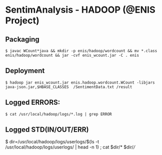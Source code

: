 # SentimAnalysis - HADOOP (@ENIS Project)

## Packaging
```
$ javac WCount*java && mkdir -p enis/hadoop/wordcount && mv *.class enis/hadoop/wordcount && jar -cvf enis_wcount.jar -C . enis
```
## Deployment
```
$ hadoop jar enis_wcount.jar enis.hadoop.wordcount.WCount -libjars java-json.jar,$HBASE_CLASSES  /SentimentData.txt /result
```
## Logged ERRORS:
```
$ cat /usr/local/hadoop/logs/*.log | grep ERROR
```
## Logged STD(IN/OUT/ERR)
$ dir=/usr/local/hadoop/logs/userlogs/$(ls -t /usr/local/hadoop/logs/userlogs/ | head -n 1) ; cat $dir/* $dir/*/*
